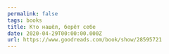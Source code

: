 ```yaml
---
permalink: false
tags: books
title: Кто нашёл, берёт себе
date: 2020-04-29T00:00:00.000Z
url: https://www.goodreads.com/book/show/28595721
---
```

